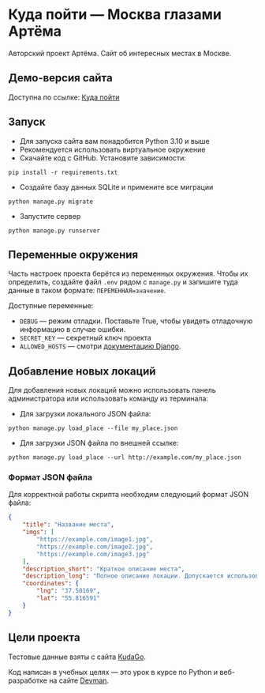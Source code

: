 # Куда пойти — Москва глазами Артёма

Авторский проект Артёма. Сайт об интересных местах в Москве. 


## Демо-версия сайта

Доступна по ссылке: [Куда пойти](http://vivivi.pythonanywhere.com/)

## Запуск

- Для запуска сайта вам понадобится Python 3.10 и выше
- Рекомендуется использовать виртуальное окружение
- Скачайте код с GitHub. Установите зависимости:

```
pip install -r requirements.txt
```
- Создайте базу данных SQLite и примените все миграции
```
python manage.py migrate
```
- Запустите сервер 
```
python manage.py runserver
```

## Переменные окружения

Часть настроек проекта берётся из переменных окружения. Чтобы их определить, 
создайте файл `.env` рядом с `manage.py` и запишите туда данные в таком 
формате: `ПЕРЕМЕННАЯ=значение`.

Доступные переменные:
- `DEBUG` — режим отладки. Поставьте True, чтобы увидеть отладочную информацию в случае ошибки.
- `SECRET_KEY` — секретный ключ проекта
- `ALLOWED_HOSTS` — смотри [документацию Django](https://docs.djangoproject.com/en/3.1/ref/settings/#allowed-hosts).


## Добавление новых локаций

Для добавления новых локаций можно использовать панель администратора
или использовать команду из терминала:
* Для загрузки локального JSON файла:
```
python manage.py load_place --file my_place.json
```

* Для загрузки JSON файла по внешней ссылке:
```
python manage.py load_place --url http://example.com/my_place.json
```

### Формат JSON файла

Для корректной работы скрипта необходим следующий формат JSON файла:

```json
{
    "title": "Название места",
    "imgs": [
        "https://example.com/image1.jpg",
        "https://example.com/image2.jpg",
        "https://example.com/image3.jpg"
    ],
    "description_short": "Краткое описание места",
    "description_long": "Полное описание локации. Допускается использование html-разметки.",
    "coordinates": {
        "lng": "37.50169",
        "lat": "55.816591"
    }
}
```


## Цели проекта

Тестовые данные взяты с сайта [KudaGo](https://kudago.com).

Код написан в учебных целях — это урок в курсе по Python и веб-разработке на сайте [Devman](https://dvmn.org).
